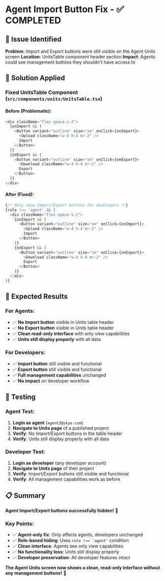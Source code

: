 # Agent Import Button Fix - ✅ COMPLETED

## 🎯 Issue Identified

**Problem**: Import and Export buttons were still visible on the Agent Units screen
**Location**: UnitsTable component header section
**Impact**: Agents could see management buttons they shouldn't have access to

## 🔧 Solution Applied

### Fixed UnitsTable Component (`src/components/units/UnitsTable.tsx`)

#### Before (Problematic):
```typescript
<div className="flex space-x-2">
  {onImport && (
    <Button variant="outline" size="sm" onClick={onImport}>
      <Upload className="w-4 h-4 mr-2" />
      Import
    </Button>
  )}
  {onExport && (
    <Button variant="outline" size="sm" onClick={onExport}>
      <Download className="w-4 h-4 mr-2" />
      Export
    </Button>
  )}
</div>
```

#### After (Fixed):
```typescript
{/* Only show Import/Export buttons for developers */}
{role !== 'agent' && (
  <div className="flex space-x-2">
    {onImport && (
      <Button variant="outline" size="sm" onClick={onImport}>
        <Upload className="w-4 h-4 mr-2" />
        Import
      </Button>
    )}
    {onExport && (
      <Button variant="outline" size="sm" onClick={onExport}>
        <Download className="w-4 h-4 mr-2" />
        Export
      </Button>
    )}
  </div>
)}
```

## 🎯 Expected Results

### For Agents:
- ✅ **No Import button** visible in Units table header
- ✅ **No Export button** visible in Units table header
- ✅ **Clean read-only interface** with only view capabilities
- ✅ **Units still display properly** with all data

### For Developers:
- ✅ **Import button** still visible and functional
- ✅ **Export button** still visible and functional
- ✅ **Full management capabilities** unchanged
- ✅ **No impact** on developer workflow

## 🧪 Testing

### Agent Test:
1. **Login as agent** (`agent3@skye.com`)
2. **Navigate to Units page** of a published project
3. **Verify**: No Import/Export buttons in the table header
4. **Verify**: Units still display properly with all data

### Developer Test:
1. **Login as developer** (any developer account)
2. **Navigate to Units page** of their project
3. **Verify**: Import/Export buttons still visible and functional
4. **Verify**: All management capabilities work as before

## 📋 Summary

**Agent Import/Export buttons successfully hidden!** 🎉

### Key Points:
- ✅ **Agent-only fix**: Only affects agents, developers unchanged
- ✅ **Role-based hiding**: Uses `role !== 'agent'` condition
- ✅ **Clean interface**: Agents see only view capabilities
- ✅ **No functionality loss**: Units still display properly
- ✅ **Developer preservation**: All developer features intact

**The Agent Units screen now shows a clean, read-only interface without any management buttons!** 🚀
